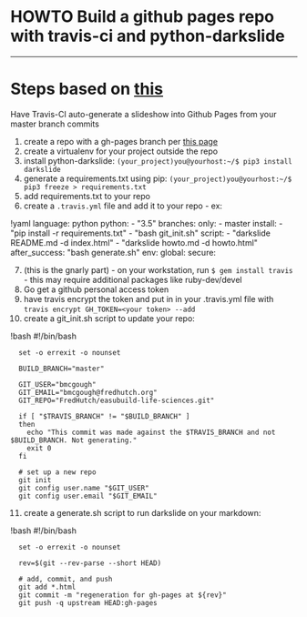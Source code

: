 # HOWTO Build a github pages repo with travis-ci and python-darkslide
---
# Steps based on [this](http://www.steveklabnik.com/automatically_update_github_pages_with_travis_example/)

Have Travis-CI auto-generate a slideshow into Github Pages from your master branch commits

   1. create a repo with a gh-pages branch per [this page](https://pages.github.com/)
   2. create a virtualenv for your project outside the repo
   3. install python-darkslide: ```(your_project)you@yourhost:~/$ pip3 install darkslide```
   4. generate a requirements.txt using pip: ```(your_project)you@yourhost:~/$ pip3 freeze > requirements.txt```
   5. add requirements.txt to your repo
   6. create a `.travis.yml` file and add it to your repo - ex:

   !yaml
      language: python
      python:
        - "3.5"
      branches:
        only:
        - master
      install:
        - "pip install -r requirements.txt"
        - "bash git_init.sh"
      script:
        - "darkslide README.md -d index.html"
        - "darkslide howto.md -d howto.html"
      after_success: "bash generate.sh"
      env:
        global:
          secure:
            <encrypted string from travis encrypt goes here>

   7. (this is the gnarly part) - on your workstation, run `$ gem install travis` - this may require additional packages like ruby-dev/devel
   8. Go get a github personal access token
   9. have travis encrypt the token and put in in your .travis.yml file with `travis encrypt GH_TOKEN=<your token> --add`
   10. create a git_init.sh script to update your repo:

   !bash
      #!/bin/bash

      set -o errexit -o nounset

      BUILD_BRANCH="master"

      GIT_USER="bmcgough"
      GIT_EMAIL="bmcgough@fredhutch.org"
      GIT_REPO="FredHutch/easubuild-life-sciences.git"

      if [ "$TRAVIS_BRANCH" != "$BUILD_BRANCH" ]
      then
        echo "This commit was made against the $TRAVIS_BRANCH and not $BUILD_BRANCH. Not generating."
        exit 0
      fi

      # set up a new repo
      git init
      git config user.name "$GIT_USER"
      git config user.email "$GIT_EMAIL"

   11. create a generate.sh script to run darkslide on your markdown:

   !bash
      #!/bin/bash

      set -o errexit -o nounset

      rev=$(git --rev-parse --short HEAD)

      # add, commit, and push
      git add *.html
      git commit -m "regeneration for gh-pages at ${rev}"
      git push -q upstream HEAD:gh-pages

